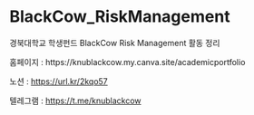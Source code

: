 # BlackCow_RiskManagement

경북대학교 학생펀드 BlackCow Risk Management 활동 정리
<Risk Management>

<BlakcCow>
홈페이지 : https://knublackcow.my.canva.site/academicportfolio

노션 : https://url.kr/2kqo57

텔레그램 : https://t.me/knublackcow
